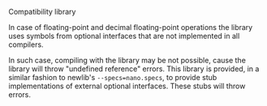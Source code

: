 Compatibility library

In case of floating-point and decimal floating-point operations the library
uses symbols from optional interfaces that are not implemented in all
compilers.

In such case, compiling with the library may be not possible, cause the library
will throw "undefined reference" errors. This library is provided, in a similar
fashion to newlib's `--specs=nano.specs`, to provide stub implementations
of external optional interfaces. These stubs will throw errors.
